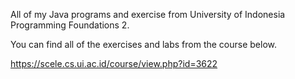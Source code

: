 All of my Java programs and exercise from University of Indonesia Programming Foundations 2. 

You can find all of the exercises and labs from the course below.

https://scele.cs.ui.ac.id/course/view.php?id=3622
